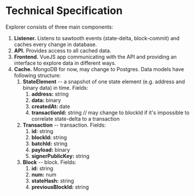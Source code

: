 # Technical Specification

Explorer consists of three main components:

1. **Listener.** Listens to sawtooth events (state-delta, block-commit) and caches every change in database.
2. **API.** Provides access to all cached data.
3. **Frontend.** VueJS app communicating with the API and providing an interface to explore data in different ways.
4. **Cache.** MongoDB for now, may change to Postgres. Data models have following structure:
    1. **StateElement** -- a snapshot of one state element (e.g. address and binary data) in time. Fields:
        1. **address:** string
        2. **data:** binary
        3. **createdAt:** date
        4. **transactionId:** string // may change to blockId if it's impossible to correlate state-delta to a transaction
    2. **Transaction** -- transaction. Fields:
        1. **id:** string
        2. **blockId:** string
        3. **batchId:** string
        4. **payload:** binary
        5. **signerPublicKey:** string
    3. **Block** -- block. Fields:
        1. **id:** string
        2. **num:** num
        3. **stateHash:** string
        4. **previousBlockId:** string
